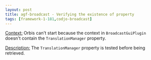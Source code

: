 ```yaml
---
layout: post
title: agf-broadcast - Verifying the existence of property
tags: [framework-1-181,codjo-broadcast]
---
```

<u>Context:</u>
Orbis can't start because the context in ```BroadcastGuiPlugin``` doesn't contain the ```TranslationManager``` property.

<u>Description:</u>
The ```TranslationManager``` property is tested before being retrieved.